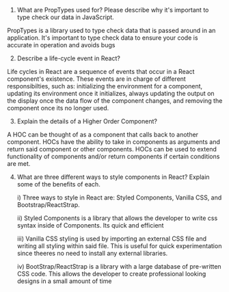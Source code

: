 1) What are PropTypes used for? Please describe why it's important to type check our data in JavaScript.

PropTypes is a library used to type check data that is passed around in an application. It's important to type check data to ensure your code is accurate in operation and avoids bugs


2) Describe a life-cycle event in React?

Life cycles in React are a sequence of events that occur in a React component's existence. These events are in charge of different responsibilties, such as: initializing the environment for a component, updating its environment once it initializes, always updating the output on the display once the data flow of the component changes, and removing the component once its no longer used.


3) Explain the details of a Higher Order Component?

A HOC can be thought of as a component that calls back to another component. HOCs have the ability to take in components as arguments and return said component or other components. HOCs can be used to extend functionality of components and/or return components if certain conditions are met.


4) What are three different ways to style components in React? Explain some of the benefits of each.

    i) Three ways to style in React are: Styled Components, Vanilla CSS, and Bootstrap/ReactStrap.

    ii) Styled Components is a library that allows the developer to write css syntax inside of Components. Its quick and efficient

    iii) Vanilla CSS styling is used by importing an external CSS file and writing all styling within said file. This is useful for quick experimentation since theeres no need to install any external libraries.

    iv) BootStrap/ReactStrap is a library with a large database of pre-written CSS code. This allows the developer to create professional looking designs in a small amount of time